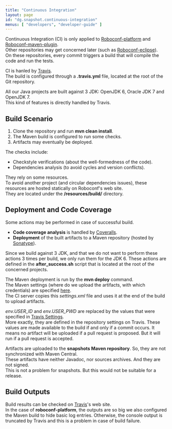 ```yaml
---
title: "Continuous Integration"
layout: page
id: "dg.snapshot.continuous-integration"
menus: [ "developers", "developer-guide" ]
---
```


Continuous Integration (CI) is only applied to [Roboconf-platform](https://github.com/roboconf/roboconf-platform)
and [Roboconf-maven-plugin](https://github.com/roboconf/roboconf-maven-plugin).  
Other repositories may get concerned later (such as [Roboconf-eclipse](https://github.com/roboconf/roboconf-eclipse)).  
On these repositories, every commit triggers a build that will compile the code and run the tests.

CI is hanled by [Travis](https://travis-ci.org/).  
The build is configured through a **.travis.yml** file, located at the root of the Git repository.

All our Java projects are built against 3 JDK: OpenJDK 6, Oracle JDK 7 and OpenJDK 7.  
This kind of features is directly handled by Travis.


## Build Scenario

1. Clone the repository and run **mvn clean install**.
2. The Maven build is configured to run some checks.
3. Artifacts may eventually be deployed.

The checks include:

* Checkstyle verifications (about the well-formedness of the code).
* Dependencies analysis (to avoid cycles and version conflicts).

They rely on some resources.  
To avoid another project (and circular dependencies issues), these resources are hosted statically on Roboconf's web site.  
They are located under the **/resources/build/** directory.

## Deployment and Code Coverage

Some actions may be performed in case of successful build.  

* **Code coverage analysis** is handled by [Coveralls](https://coveralls.io/).
* **Deployment** of the built artifacts to a Maven repository (hosted by [Sonatype](http://www.sonatype.org/)).

Since we build against 3 JDK, and that we do not want to perform these actions 3 times per build, we only
run them for the JDK 6. These actions are defined in the **after_success.sh** script that is located at the root of the
concerned projects.

The Maven deployment is run by the **mvn deploy** command.  
The Maven settings (where do we upload the artifacts, with which credentials) are specified [here](/resources/build/settings.xml).  
The CI server copies this *settings.xml* file and uses it at the end of the build to upload artifacts.

*env.USER_ID* and *env.USER_PWD* are replaced by the values that were specified in [Travis Settings](http://docs.travis-ci.com/user/environment-variables/).  
More exactly, they are defined in the repository settings on Travis. These values are made available to the build if and only if a commit occurs.
It means no artifact will be uploaded if a pull request is proposed. But it will run if a pull request is accepted.

Artifacts are uploaded to the **snapshots Maven repository**. So, they are not synchronized with Maven Central.  
These artifacts have neither Javadoc, nor sources archives. And they are not signed.  
This is not a problem for snapshots. But this would not be suitable for a release.

## Build Outputs

Build results can be checked on [Travis](https://travis-ci.org/)'s web site.  
In the case of **roboconf-platform**, the outputs are so big we also configured the Maven build to hide basic log entries.
Otherwise, the console output is truncated by Travis and this is a problem in case of build failure.
